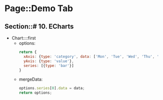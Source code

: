 # Page::Demo Tab

## Section::# 10. ECharts

- Chart::::first
	- options:
	  ```javascript
	  return {
	    xAxis: {type: 'category', data: ['Mon', 'Tue', 'Wed', 'Thu', 'Fri', 'Sat', 'Sun']},
	    yAxis: {type: 'value'},
	    series: [{type: 'bar'}]
	  }
	  ```
	- mergeData:
	  ```javascript
	  options.series[0].data = data;
	  return options;
	  ```
